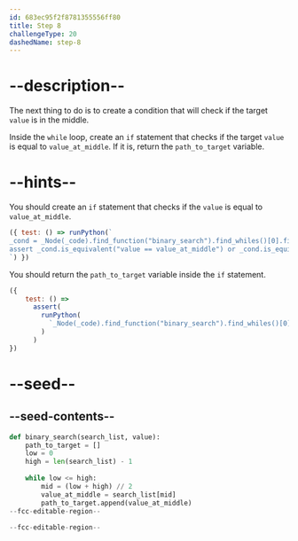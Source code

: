 ```yaml
---
id: 683ec95f2f8781355556ff80
title: Step 8
challengeType: 20
dashedName: step-8
---
```


# --description--

The next thing to do is to create a condition that will check if the target `value` is in the middle. 

Inside the `while` loop, create an `if` statement that checks if the target `value` is equal to `value_at_middle`. If it is, return the `path_to_target` variable.

# --hints--

You should create an `if` statement that checks if the `value` is equal to `value_at_middle`.

```js
({ test: () => runPython(`
_cond = _Node(_code).find_function("binary_search").find_whiles()[0].find_body().find_ifs()[0].find_conditions()[0]
assert _cond.is_equivalent("value == value_at_middle") or _cond.is_equivalent("value_at_middle == value")
`) })
```

You should return the `path_to_target` variable inside the `if` statement.

```js
({
    test: () =>
      assert(
        runPython(
          `_Node(_code).find_function("binary_search").find_whiles()[0].find_body().find_ifs()[0].find_body().is_equivalent("return path_to_target")`
        )
      )
})
```

# --seed--

## --seed-contents--

```py
def binary_search(search_list, value):
    path_to_target = []
    low = 0
    high = len(search_list) - 1
    
    while low <= high:
        mid = (low + high) // 2
        value_at_middle = search_list[mid]
        path_to_target.append(value_at_middle)
--fcc-editable-region--
        
--fcc-editable-region--
```
